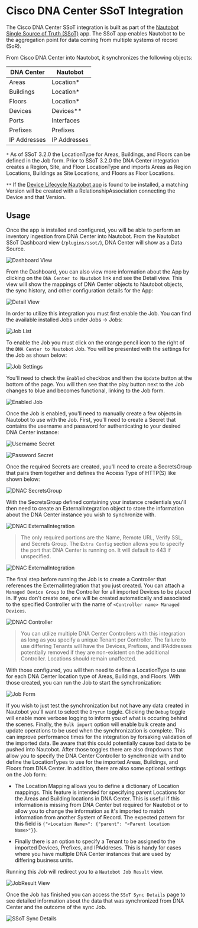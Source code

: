 # Cisco DNA Center SSoT Integration

The Cisco DNA Center SSoT integration is built as part of the [Nautobot Single Source of Truth (SSoT)](https://github.com/nautobot/nautobot-app-ssot) app. The SSoT app enables Nautobot to be the aggregation point for data coming from multiple systems of record (SoR).

From Cisco DNA Center into Nautobot, it synchronizes the following objects:

| DNA Center              | Nautobot                     |
| ----------------------- | ---------------------------- |
| Areas                   | Location*                    |
| Buildings               | Location*                    |
| Floors                  | Location*                    |
| Devices                 | Devices**                    |
| Ports                   | Interfaces                   |
| Prefixes                | Prefixes                     |
| IP Addresses            | IP Addresses                 |

`*` As of SSoT 3.2.0 the LocationType for Areas, Buildings, and Floors can be defined in the Job form. Prior to SSoT 3.2.0 the DNA Center integration creates a Region, Site, and Floor LocationType and imports Areas as Region Locations, Buildings as Site Locations, and Floors as Floor Locations.

`**` If the [Device Lifecycle Nautobot app](https://github.com/nautobot/nautobot-app-device-lifecycle-mgmt) is found to be installed, a matching Version will be created with a RelationshipAssociation connecting the Device and that Version.

## Usage

Once the app is installed and configured, you will be able to perform an inventory ingestion from DNA Center into Nautobot. From the Nautobot SSoT Dashboard view (`/plugins/ssot/`), DNA Center will show as a Data Source.

![Dashboard View](../../images/dnac_dashboard.png)

From the Dashboard, you can also view more information about the App by clicking on the `DNA Center to Nautobot` link and see the Detail view. This view will show the mappings of DNA Center objects to Nautobot objects, the sync history, and other configuration details for the App:

![Detail View](../../images/dnac_detail-view.png)

In order to utilize this integration you must first enable the Job. You can find the available installed Jobs under Jobs -> Jobs:

![Job List](../../images/dnac_job_list.png)

To enable the Job you must click on the orange pencil icon to the right of the `DNA Center to Nautobot` Job. You will be presented with the settings for the Job as shown below:

![Job Settings](../../images/dnac_job_settings.png)

You'll need to check the `Enabled` checkbox and then the `Update` button at the bottom of the page. You will then see that the play button next to the Job changes to blue and becomes functional, linking to the Job form.

![Enabled Job](../../images/dnac_enabled_job.png)

Once the Job is enabled, you'll need to manually create a few objects in Nautobot to use with the Job. First, you'll need to create a Secret that contains the username and password for authenticating to your desired DNA Center instance:

![Username Secret](../../images/dnac_username_secret.png)

![Password Secret](../../images/dnac_password_secret.png)

Once the required Secrets are created, you'll need to create a SecretsGroup that pairs them together and defines the Access Type of HTTP(S) like shown below:

![DNAC SecretsGroup](../../images/dnac_secretsgroup.png)

With the SecretsGroup defined containing your instance credentials you'll then need to create an ExternalIntegration object to store the information about the DNA Center instance you wish to synchronize with.

![DNAC ExternalIntegration](../../images/dnac_external_integration.png)

> The only required portions are the Name, Remote URL, Verify SSL, and Secrets Group. The `Extra Config` section allows you to specify the port that DNA Center is running on. It will default to 443 if unspecified.

![DNAC ExternalIntegration](../../images/dnac_external_integration_adv.png)

The final step before running the Job is to create a Controller that references the ExternalIntegration that you just created. You can attach a `Managed Device Group` to the Controller for all imported Devices to be placed in. If you don't create one, one will be created automatically and associated to the specified Controller with the name of `<Controller name> Managed Devices`.

![DNAC Controller](../../images/dnac_controller.png)

> You can utilize multiple DNA Center Controllers with this integration as long as you specify a unique Tenant per Controller. The failure to use differing Tenants will have the Devices, Prefixes, and IPAddresses potentially removed if they are non-existent on the additional Controller. Locations should remain unaffected.

With those configured, you will then need to define a LocationType to use for each DNA Center location type of Areas, Buildings, and Floors. With those created, you can run the Job to start the synchronization:

![Job Form](../../images/dnac_job_form.png)

If you wish to just test the synchronization but not have any data created in Nautobot you'll want to select the `Dryrun` toggle. Clicking the `Debug` toggle will enable more verbose logging to inform you of what is occuring behind the scenes. Finally, the `Bulk import` option will enable bulk create and update operations to be used when the synchronization is complete. This can improve performance times for the integration by forsaking validation of the imported data. Be aware that this could potentially cause bad data to be pushed into Nautobot. After those toggles there are also dropdowns that allow you to specify the DNA Center Controller to synchronize with and to define the LocationTypes to use for the imported Areas, Buildings, and Floors from DNA Center. In addition, there are also some optional settings on the Job form:

- The Location Mapping allows you to define a dictionary of Location mappings. This feature is intended for specifying parent Locations for the Areas and Building locations in DNA Center. This is useful if this information is missing from DNA Center but required for Nautobot or to allow you to change the information as it's imported to match information from another System of Record. The expected pattern for this field is `{"<Location Name>": {"parent": "<Parent location Name>"}}`.

- Finally there is an option to specify a Tenant to be assigned to the imported Devices, Prefixes, and IPAddreses. This is handy for cases where you have multiple DNA Center instances that are used by differing business units.

Running this Job will redirect you to a `Nautobot Job Result` view.

![JobResult View](../../images/dnac_jobresult.png)

Once the Job has finished you can access the `SSoT Sync Details` page to see detailed information about the data that was synchronized from DNA Center and the outcome of the sync Job.

![SSoT Sync Details](../../images/dnac_ssot-sync-details.png)
